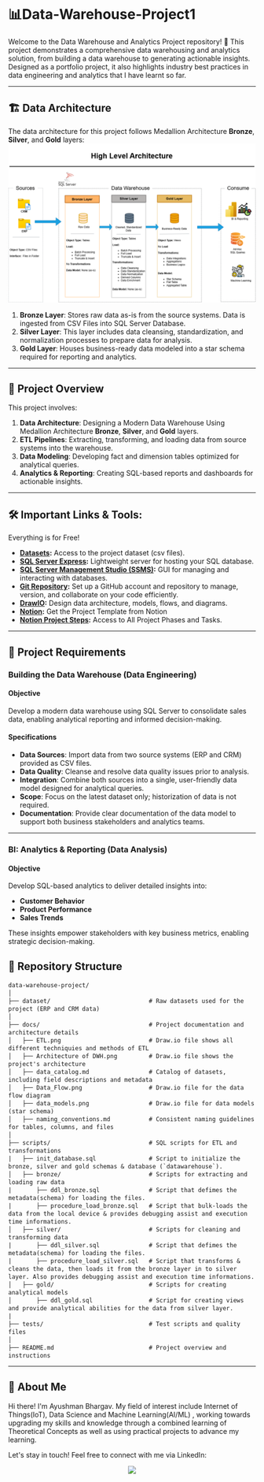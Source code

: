 # 📊Data-Warehouse-Project1

Welcome to the Data Warehouse and Analytics Project repository! 🚀
This project demonstrates a comprehensive data warehousing and analytics solution, from building a data warehouse to generating actionable insights. Designed as a portfolio project, it also highlights industry best practices in data engineering and analytics that I have learnt so far.


---
## 🏗️ Data Architecture

The data architecture for this project follows Medallion Architecture **Bronze**, **Silver**, and **Gold** layers:
![Data Architecture of DataWarehouse](docs/Architecture-of-DWH.png)

1. **Bronze Layer**: Stores raw data as-is from the source systems. Data is ingested from CSV Files into SQL Server Database.
2. **Silver Layer**: This layer includes data cleansing, standardization, and normalization processes to prepare data for analysis.
3. **Gold Layer**: Houses business-ready data modeled into a star schema required for reporting and analytics.

---
## 📖 Project Overview

This project involves:

1. **Data Architecture**: Designing a Modern Data Warehouse Using Medallion Architecture **Bronze**, **Silver**, and **Gold** layers.
2. **ETL Pipelines**: Extracting, transforming, and loading data from source systems into the warehouse.
3. **Data Modeling**: Developing fact and dimension tables optimized for analytical queries.
4. **Analytics & Reporting**: Creating SQL-based reports and dashboards for actionable insights.


---

## 🛠️ Important Links & Tools:

Everything is for Free!
- **[Datasets](dataset/):** Access to the project dataset (csv files).
- **[SQL Server Express](https://www.microsoft.com/en-us/sql-server/sql-server-downloads):** Lightweight server for hosting your SQL database.
- **[SQL Server Management Studio (SSMS)](https://learn.microsoft.com/en-us/sql/ssms/download-sql-server-management-studio-ssms?view=sql-server-ver16):** GUI for managing and interacting with databases.
- **[Git Repository](https://github.com/):** Set up a GitHub account and repository to manage, version, and collaborate on your code efficiently.
- **[DrawIO](https://www.drawio.com/):** Design data architecture, models, flows, and diagrams.
- **[Notion](https://www.notion.com/templates/sql-data-warehouse-project):** Get the Project Template from Notion
- **[Notion Project Steps]([https://thankful-pangolin-2ca.notion.site/SQL-Data-Warehouse-Project-16ed041640ef80489667cfe2f380b269?pvs=4](https://www.notion.so/Data-Warehouse-Project-20091951d87b8040a337ec3dfdcd0282?source=copy_link)):** Access to All Project Phases and Tasks.

---

## 🚀 Project Requirements

### Building the Data Warehouse (Data Engineering)

#### Objective
Develop a modern data warehouse using SQL Server to consolidate sales data, enabling analytical reporting and informed decision-making.

#### Specifications
- **Data Sources**: Import data from two source systems (ERP and CRM) provided as CSV files.
- **Data Quality**: Cleanse and resolve data quality issues prior to analysis.
- **Integration**: Combine both sources into a single, user-friendly data model designed for analytical queries.
- **Scope**: Focus on the latest dataset only; historization of data is not required.
- **Documentation**: Provide clear documentation of the data model to support both business stakeholders and analytics teams.

---

### BI: Analytics & Reporting (Data Analysis)

#### Objective
Develop SQL-based analytics to deliver detailed insights into:
- **Customer Behavior**
- **Product Performance**
- **Sales Trends**

These insights empower stakeholders with key business metrics, enabling strategic decision-making.

## 📂 Repository Structure
```
data-warehouse-project/
│
├── dataset/                            # Raw datasets used for the project (ERP and CRM data)
│
├── docs/                               # Project documentation and architecture details
│   ├── ETL.png                         # Draw.io file shows all different techniquies and methods of ETL
│   ├── Architecture of DWH.png         # Draw.io file shows the project's architecture
│   ├── data_catalog.md                 # Catalog of datasets, including field descriptions and metadata
│   ├── Data_Flow.png                   # Draw.io file for the data flow diagram
│   ├── data_models.png                 # Draw.io file for data models (star schema)
│   ├── naming_conventions.md           # Consistent naming guidelines for tables, columns, and files
│
├── scripts/                            # SQL scripts for ETL and transformations
|   ├── init_database.sql               # Script to initialize the bronze, silver and gold schemas & database (`datawarehouse`).
│   ├── bronze/                         # Scripts for extracting and loading raw data
|       ├── ddl_bronze.sql              # Script that defimes the metadata(schema) for loading the files.
|       ├── procedure_load_bronze.sql   # Script that bulk-loads the data from the local device & provides debugging assist and execution time informations. 
│   ├── silver/                         # Scripts for cleaning and transforming data
|       ├── ddl_silver.sql              # Script that defimes the metadata(schema) for loading the files.
|       ├── procedure_load_silver.sql   # Script that transforms & cleans the data, then loads it from the bronze layer in to silver layer. Also provides debugging assist and execution time informations. 
│   ├── gold/                           # Scripts for creating analytical models
│       ├── ddl_gold.sql                # Script for creating views and provide analytical abilities for the data from silver layer.
|
├── tests/                              # Test scripts and quality files
│
├── README.md                           # Project overview and instructions
```
---


## 🌟 About Me
Hi there! I'm Ayushman Bhargav. My field of interest include Internet of Things(IoT), Data Science and Machine Learning(AI/ML) , working towards upgrading my skills and knowledge through a combined learning of Theoretical Concepts as well as using practical projects to advance my learning.

Let's stay in touch! Feel free to connect with me via LinkedIn:
<p align="center">
  <a href="https://www.linkedin.com/in/yourprofile](https://www.linkedin.com/in/ayushman-bhargav-94a448279"><img src="https://img.shields.io/badge/LinkedIn-0077B5?style=for-the-badge&logo=linkedin&logoColor=white" /></a>
</p>
